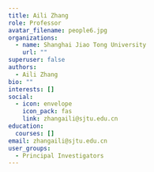 ```yaml
---
title: Aili Zhang
role: Professor
avatar_filename: people6.jpg
organizations:
  - name: Shanghai Jiao Tong University
    url: ""
superuser: false
authors:
  - Aili Zhang
bio: ""
interests: []
social:
  - icon: envelope
    icon_pack: fas
    link: zhangaili@sjtu.edu.cn
education:
  courses: []
email: zhangaili@sjtu.edu.cn
user_groups:
  - Principal Investigators
---
```

